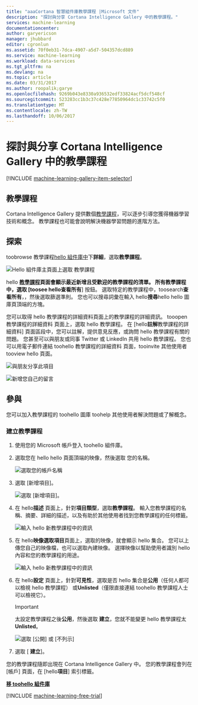 ```yaml
---
title: "aaaCortana 智慧組件庫教學課程 |Microsoft 文件"
description: "探討與分享 Cortana Intelligence Gallery 中的教學課程。"
services: machine-learning
documentationcenter: 
author: garyericson
manager: jhubbard
editor: cgronlun
ms.assetid: 70f0eb31-7dca-4907-a5d7-504357dcd889
ms.service: machine-learning
ms.workload: data-services
ms.tgt_pltfrm: na
ms.devlang: na
ms.topic: article
ms.date: 03/31/2017
ms.author: roopalik;garye
ms.openlocfilehash: 9269b043e8330a936532edf33824acf5dcf548cf
ms.sourcegitcommit: 523283cc1b3c37c428e77850964dc1c33742c5f0
ms.translationtype: MT
ms.contentlocale: zh-TW
ms.lasthandoff: 10/06/2017
---
```

# <a name="discover-and-share-tutorials-in-cortana-intelligence-gallery"></a>探討與分享 Cortana Intelligence Gallery 中的教學課程
[!INCLUDE [machine-learning-gallery-item-selector](../../includes/machine-learning-gallery-item-selector.md)]

## <a name="tutorials"></a>教學課程
Cortana Intelligence Gallery 提供數個[教學課程](https://gallery.cortanaintelligence.com/tutorials)，可以逐步引導您獲得機器學習技術和概念。 教學課程也可能會說明解決機器學習問題的進階方法。

## <a name="discover"></a>探索
toobrowse 教學課程[hello 組件庫中](http://gallery.cortanaintelligence.com)下**詳細**，選取**教學課程**。

![Hello 組件庫主頁面上選取 教學課程](media/machine-learning-gallery-tutorials/select-tutorials-in-gallery.png)

hello **[教學課程](https://gallery.cortanaintelligence.com/tutorials)**頁面會顯示最近新增且受歡迎的教學課程的清單。 所有教學課程中，選取 [toosee hello**查看所有**] 按鈕。 選取特定的教學課程中，toosearch**查看所有**，，然後選取篩選準則。 您也可以搜尋詞彙在輸入 hello**搜尋**hello hello 圖庫頁頂端的方塊。

您可以取得 hello 教學課程的詳細資料頁面上的教學課程的詳細資訊。 tooopen 教學課程的詳細資料 頁面上，選取 hello 教學課程。 在 [hello**註解**教學課程的詳細資料] 頁面區段中，您可以註解，提供意見反應，或詢問 hello 教學課程有關的問題。 您甚至可以與朋友或同事 Twitter 或 LinkedIn 共用 hello 教學課程。 您也可以用電子郵件連結 toohello 教學課程的詳細資料 頁面，tooinvite 其他使用者 tooview hello 頁面。

![與朋友分享此項目](media/machine-learning-gallery-how-to-use-contribute-publish/share-links.png)

![新增您自己的留言](media/machine-learning-gallery-how-to-use-contribute-publish/comments.png)

## <a name="contribute"></a>參與
您可以加入教學課程的 toohello 圖庫 toohelp 其他使用者解決問題或了解概念。

### <a name="create-a-tutorial"></a>建立教學課程

1. 使用您的 Microsoft 帳戶登入 toohello 組件庫。

2. 選取您在 hello hello 頁面頂端的映像，然後選取 您的名稱。
  
    ![選取您的帳戶名稱](media/machine-learning-gallery-tutorials/click-account-name.png)

3. 選取 [新增項目]。
  
    ![選取 [新增項目]。](media/machine-learning-gallery-collections/click-new-item.png)

4. 在 hello**描述** 頁面上，針對**項目類型**，選取**教學課程**。 輸入您教學課程的名稱、摘要、詳細的描述，以及有助於其他使用者找到您教學課程的任何標籤。
  
    ![輸入 hello 新教學課程中的資訊](media/machine-learning-gallery-tutorials/create-tutorial-page-1.png)
5. 在 hello**映像選取項目**頁面上，選取的映像，就會顯示 hello 集合。 您可以上傳您自己的映像檔，也可以選取內建映像。 選擇映像以幫助使用者識別 hello 內容和您的教學課程的用途。
  
    ![輸入 hello 新教學課程中的資訊](media/machine-learning-gallery-tutorials/create-tutorial-page-2.png)

6. 在 hello**設定** 頁面上，針對**可見性**，選取是否 hello 集合是**公用**（任何人都可以檢視 hello 教學課程） 或**Unlisted**（僅限直接連結 toohello 教學課程人士可以檢視它）。
  
    > [!IMPORTANT]
    > 太設定教學課程之後**公用**，然後選取 **建立**，您就不能變更 hello 教學課程太**Unlisted**。
    > 
    > 
  
    ![選取 [公開] 或 [不列示]](media/machine-learning-gallery-tutorials/create-tutorial-page-3.png)

7. 選取 [ **建立**]。

您的教學課程隨即出現在 Cortana Intelligence Gallery 中。 您的教學課程會列在 [帳戶] 頁面，在 [hello**項目**] 索引標籤。

**[移 toohello 組件庫](http://gallery.cortanaintelligence.com)**

[!INCLUDE [machine-learning-free-trial](../../includes/machine-learning-free-trial.md)]

